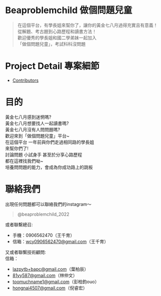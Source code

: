 # Beaproblemchild 做個問題兒童
> 在這個平台，有學長姐來幫你了，讓你的黃金七八月過得充實且有意義！  
> 從解題、考古題到心路歷程和讀書方法！  
> 歡迎優秀的學長姐和國二學弟妹一起加入  
> 「做個問題兒童」，考試科科沒問題  

# Project Detail 專案細節
 - [Contributors](/markdown/contributors.md)


# 目的
黃金七八月感到迷惘嗎?  
黃金七八月想要找人一起讀書嗎?  
黃金七八月沒有人問問題嗎?  
歡迎來到「做個問題兒童」平台~  
在這個平台 一年前與你們走過相同路的學長姐  
來幫你們了!  
討論問題 小試身手 甚至於分享心路歷程  
都在這裡找我們呦~  
培養問問題的能力，會成為你成功路上的跳板  

# 聯絡我們
出現任何問題都可以聯絡我們的instagram～  
> @beaproblemchild_2022  

或者聯繫總召:  
 - 手機：0906562470（王千育）  
 - 信箱：wcy0906562470@gmail.com（王千育）  

又或者聯繫技術顧問:  
信箱：
 - lazpytb+bapc@gmail.com（葉柏辰） 
 - 81yy587@gmail.com（林仲文） 
 - toomuchname1@gmail.com（彭柏鈞ouo）
 - hongnai4507@gmail.com（倪睿宏）
